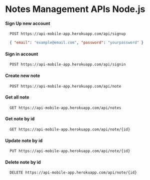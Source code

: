 # Notes Management APIs Node.js

#### Sign Up new account
```
  POST https://api-mobile-app.herokuapp.com/api/signup
```
```json
  { "email": "example@email.com", "password": "yourpassword" }
```
#### Sign in account
```
  POST https://api-mobile-app.herokuapp.com/api/signin
```
#### Create new note
```
  POST https://api-mobile-app.herokuapp.com/api/note
```
#### Get all note
```
  GET https://api-mobile-app.herokuapp.com/api/notes
```
#### Get note by id
```
  GET https://api-mobile-app.herokuapp.com/api/note/{id}
```
#### Update note by id
```
  PUT https://api-mobile-app.herokuapp.com/api/note/{id}
```
#### Delete note by id
```
  DELETE https://api-mobile-app.herokuapp.com/api/note/{id}
```
